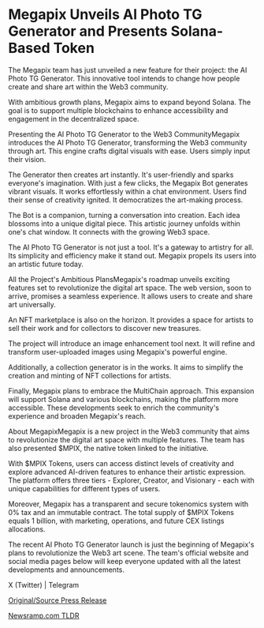# Megapix Unveils AI Photo TG Generator and Presents Solana-Based Token

The Megapix team has just unveiled a new feature for their project: the AI Photo TG Generator. This innovative tool intends to change how people create and share art within the Web3 community.

With ambitious growth plans, Megapix aims to expand beyond Solana. The goal is to support multiple blockchains to enhance accessibility and engagement in the decentralized space.

Presenting the AI Photo TG Generator to the Web3 CommunityMegapix introduces the AI Photo TG Generator, transforming the Web3 community through art. This engine crafts digital visuals with ease. Users simply input their vision.

The Generator then creates art instantly. It's user-friendly and sparks everyone's imagination. With just a few clicks, the Megapix Bot generates vibrant visuals. It works effortlessly within a chat environment. Users find their sense of creativity ignited. It democratizes the art-making process.

The Bot is a companion, turning a conversation into creation. Each idea blossoms into a unique digital piece. This artistic journey unfolds within one's chat window. It connects with the growing Web3 space.

The AI Photo TG Generator is not just a tool. It's a gateway to artistry for all. Its simplicity and efficiency make it stand out. Megapix propels its users into an artistic future today.

All the Project's Ambitious PlansMegapix's roadmap unveils exciting features set to revolutionize the digital art space. The web version, soon to arrive, promises a seamless experience. It allows users to create and share art universally.

An NFT marketplace is also on the horizon. It provides a space for artists to sell their work and for collectors to discover new treasures.

The project will introduce an image enhancement tool next. It will refine and transform user-uploaded images using Megapix's powerful engine.

Additionally, a collection generator is in the works. It aims to simplify the creation and minting of NFT collections for artists.

Finally, Megapix plans to embrace the MultiChain approach. This expansion will support Solana and various blockchains, making the platform more accessible. These developments seek to enrich the community's experience and broaden Megapix's reach.

About MegapixMegapix is a new project in the Web3 community that aims to revolutionize the digital art space with multiple features. The team has also presented $MPIX, the native token linked to the initiative.

With $MPIX Tokens, users can access distinct levels of creativity and explore advanced AI-driven features to enhance their artistic expression. The platform offers three tiers - Explorer, Creator, and Visionary - each with unique capabilities for different types of users.

Moreover, Megapix has a transparent and secure tokenomics system with 0% tax and an immutable contract. The total supply of $MPIX Tokens equals 1 billion, with marketing, operations, and future CEX listings allocations.

The recent AI Photo TG Generator launch is just the beginning of Megapix's plans to revolutionize the Web3 art scene. The team's official website and social media pages below will keep everyone updated with all the latest developments and announcements.

X (Twitter) | Telegram 

[Original/Source Press Release](https://blockchainwire.io/press-release/megapix-unveils-ai-photo-tg-generator-and-presents-solana-based-token) 

[Newsramp.com TLDR](https://newsramp.com/None) 